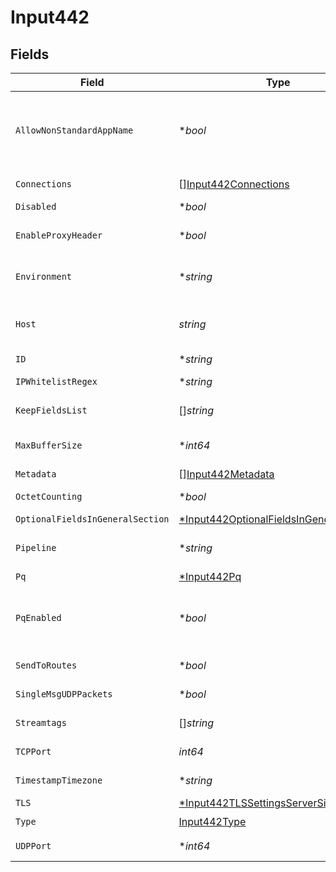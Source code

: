 # Input442


## Fields

| Field                                                                                                                                                                                                          | Type                                                                                                                                                                                                           | Required                                                                                                                                                                                                       | Description                                                                                                                                                                                                    |
| -------------------------------------------------------------------------------------------------------------------------------------------------------------------------------------------------------------- | -------------------------------------------------------------------------------------------------------------------------------------------------------------------------------------------------------------- | -------------------------------------------------------------------------------------------------------------------------------------------------------------------------------------------------------------- | -------------------------------------------------------------------------------------------------------------------------------------------------------------------------------------------------------------- |
| `AllowNonStandardAppName`                                                                                                                                                                                      | **bool*                                                                                                                                                                                                        | :heavy_minus_sign:                                                                                                                                                                                             | Enable if RFC 3164-formatted messages have hyphens in the app name portion of the TAG section. If disabled, only alphanumeric characters and underscores are allowed. Ignored for RFC 5424-formatted messages. |
| `Connections`                                                                                                                                                                                                  | [][Input442Connections](../../models/shared/input442connections.md)                                                                                                                                            | :heavy_minus_sign:                                                                                                                                                                                             | Direct connections to Destinations, optionally via a Pipeline or a Pack.                                                                                                                                       |
| `Disabled`                                                                                                                                                                                                     | **bool*                                                                                                                                                                                                        | :heavy_minus_sign:                                                                                                                                                                                             | Enable/disable this input                                                                                                                                                                                      |
| `EnableProxyHeader`                                                                                                                                                                                            | **bool*                                                                                                                                                                                                        | :heavy_minus_sign:                                                                                                                                                                                             | Enable if the connection is proxied by a device that supports Proxy Protocol V1 or V2                                                                                                                          |
| `Environment`                                                                                                                                                                                                  | **string*                                                                                                                                                                                                      | :heavy_minus_sign:                                                                                                                                                                                             | Optionally, enable this config only on a specified Git branch. If empty, will be enabled everywhere.                                                                                                           |
| `Host`                                                                                                                                                                                                         | *string*                                                                                                                                                                                                       | :heavy_check_mark:                                                                                                                                                                                             | Address to bind on. For IPv4 (all addresses), use the default '0.0.0.0'. For IPv6, enter '::' (all addresses) or specify an IP address.                                                                        |
| `ID`                                                                                                                                                                                                           | **string*                                                                                                                                                                                                      | :heavy_minus_sign:                                                                                                                                                                                             | Unique ID for this input                                                                                                                                                                                       |
| `IPWhitelistRegex`                                                                                                                                                                                             | **string*                                                                                                                                                                                                      | :heavy_minus_sign:                                                                                                                                                                                             | Regex matching IP addresses that are allowed to send data                                                                                                                                                      |
| `KeepFieldsList`                                                                                                                                                                                               | []*string*                                                                                                                                                                                                     | :heavy_minus_sign:                                                                                                                                                                                             | Wildcard list of fields to keep from source data, * = ALL (default)                                                                                                                                            |
| `MaxBufferSize`                                                                                                                                                                                                | **int64*                                                                                                                                                                                                       | :heavy_minus_sign:                                                                                                                                                                                             | Maximum number of events to buffer when downstream is blocking. Only applies to UDP.                                                                                                                           |
| `Metadata`                                                                                                                                                                                                     | [][Input442Metadata](../../models/shared/input442metadata.md)                                                                                                                                                  | :heavy_minus_sign:                                                                                                                                                                                             | Fields to add to events from this input.                                                                                                                                                                       |
| `OctetCounting`                                                                                                                                                                                                | **bool*                                                                                                                                                                                                        | :heavy_minus_sign:                                                                                                                                                                                             | Enable if incoming messages use octet counting per RFC 6587.                                                                                                                                                   |
| `OptionalFieldsInGeneralSection`                                                                                                                                                                               | [*Input442OptionalFieldsInGeneralSection](../../models/shared/input442optionalfieldsingeneralsection.md)                                                                                                       | :heavy_minus_sign:                                                                                                                                                                                             | N/A                                                                                                                                                                                                            |
| `Pipeline`                                                                                                                                                                                                     | **string*                                                                                                                                                                                                      | :heavy_minus_sign:                                                                                                                                                                                             | Pipeline to process data from this Source before sending it through the Routes.                                                                                                                                |
| `Pq`                                                                                                                                                                                                           | [*Input442Pq](../../models/shared/input442pq.md)                                                                                                                                                               | :heavy_minus_sign:                                                                                                                                                                                             | N/A                                                                                                                                                                                                            |
| `PqEnabled`                                                                                                                                                                                                    | **bool*                                                                                                                                                                                                        | :heavy_minus_sign:                                                                                                                                                                                             | For details on Persistent Queues, see: [https://docs.cribl.io/stream/persistent-queues](https://docs.cribl.io/stream/persistent-queues)                                                                        |
| `SendToRoutes`                                                                                                                                                                                                 | **bool*                                                                                                                                                                                                        | :heavy_minus_sign:                                                                                                                                                                                             | Select whether to send data to Routes, or directly to Destinations.                                                                                                                                            |
| `SingleMsgUDPPackets`                                                                                                                                                                                          | **bool*                                                                                                                                                                                                        | :heavy_minus_sign:                                                                                                                                                                                             | Whether to treat UDP packet data received as full syslog message                                                                                                                                               |
| `Streamtags`                                                                                                                                                                                                   | []*string*                                                                                                                                                                                                     | :heavy_minus_sign:                                                                                                                                                                                             | Add tags for filtering and grouping in @{product}.                                                                                                                                                             |
| `TCPPort`                                                                                                                                                                                                      | *int64*                                                                                                                                                                                                        | :heavy_check_mark:                                                                                                                                                                                             | Enter TCP port number to listen on. Not required if listening on UDP.                                                                                                                                          |
| `TimestampTimezone`                                                                                                                                                                                            | **string*                                                                                                                                                                                                      | :heavy_minus_sign:                                                                                                                                                                                             | Timezone to assign to timestamps without timezone info.                                                                                                                                                        |
| `TLS`                                                                                                                                                                                                          | [*Input442TLSSettingsServerSide](../../models/shared/input442tlssettingsserverside.md)                                                                                                                         | :heavy_minus_sign:                                                                                                                                                                                             | N/A                                                                                                                                                                                                            |
| `Type`                                                                                                                                                                                                         | [Input442Type](../../models/shared/input442type.md)                                                                                                                                                            | :heavy_check_mark:                                                                                                                                                                                             | N/A                                                                                                                                                                                                            |
| `UDPPort`                                                                                                                                                                                                      | **int64*                                                                                                                                                                                                       | :heavy_minus_sign:                                                                                                                                                                                             | Enter UDP port number to listen on. Not required if listening on TCP.                                                                                                                                          |